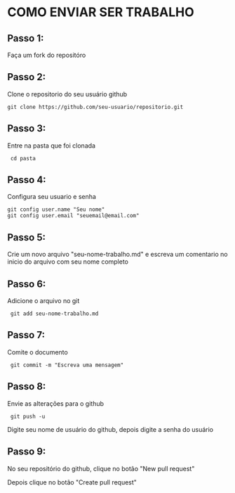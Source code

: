 # COMO ENVIAR SER TRABALHO

## Passo 1:
 
Faça um fork do repositóro

## Passo 2:

Clone o repositorio do seu usuário github

	git clone https://github.com/seu-usuario/repositorio.git

## Passo 3: 

Entre na pasta que foi clonada

	 cd pasta

## Passo 4:

Configura seu usuario e senha

	git config user.name "Seu nome"
	git config user.email "seuemail@email.com"
     
## Passo 5:

Crie um novo arquivo "seu-nome-trabalho.md" e escreva um comentario no inicio do arquivo com seu nome completo

## Passo 6:

Adicione o arquivo no git

	 git add seu-nome-trabalho.md

## Passo 7:

Comite o documento

	 git commit -m "Escreva uma mensagem"

## Passo 8:

Envie as alterações para o github

	 git push -u

Digite seu nome de usuário do github, depois digite a senha do usuário

## Passo 9:

No seu repositório do github, clique no botão "New pull request"

Depois clique no botão "Create pull request"



